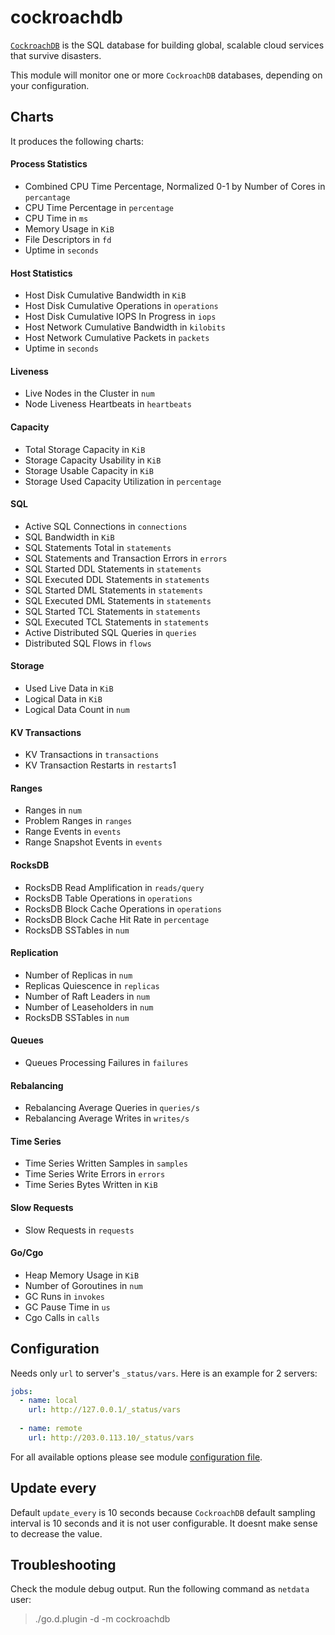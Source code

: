 # cockroachdb

[`CockroachDB`](https://www.cockroachlabs.com/)  is the SQL database for building global, scalable cloud services that survive disasters.

This module will monitor one or more `CockroachDB` databases, depending on your configuration.

## Charts

It produces the following charts:

#### Process Statistics

-   Combined CPU Time Percentage, Normalized 0-1 by Number of Cores in `percantage`
-   CPU Time Percentage in `percentage`
-   CPU Time in `ms`
-   Memory Usage in `KiB`
-   File Descriptors in `fd`
-   Uptime in `seconds`

#### Host Statistics

-   Host Disk Cumulative Bandwidth in `KiB`
-   Host Disk Cumulative Operations in `operations`
-   Host Disk Cumulative IOPS In Progress in `iops`
-   Host Network Cumulative Bandwidth in `kilobits`
-   Host Network Cumulative Packets in `packets`
-   Uptime in `seconds`

#### Liveness

-   Live Nodes in the Cluster in `num`
-   Node Liveness Heartbeats in `heartbeats`

#### Capacity

-   Total Storage Capacity in `KiB`
-   Storage Capacity Usability in `KiB`
-   Storage Usable Capacity in `KiB`
-   Storage Used Capacity Utilization in `percentage`

#### SQL

-   Active SQL Connections in `connections`
-   SQL Bandwidth in `KiB`
-   SQL Statements Total in `statements`
-   SQL Statements and Transaction Errors in `errors`
-   SQL Started DDL Statements in `statements`
-   SQL Executed DDL Statements in `statements`
-   SQL Started DML Statements in `statements`
-   SQL Executed DML Statements in `statements`
-   SQL Started TCL Statements in `statements`
-   SQL Executed TCL Statements in `statements`
-   Active Distributed SQL Queries in `queries`
-   Distributed SQL Flows in `flows`

#### Storage

-   Used Live Data in `KiB`
-   Logical Data in `KiB`
-   Logical Data Count in `num`

#### KV Transactions

-   KV Transactions in `transactions`
-   KV Transaction Restarts in `restarts`1

#### Ranges

-   Ranges in `num`
-   Problem Ranges in `ranges`
-   Range Events in `events`
-   Range Snapshot Events in `events`

#### RocksDB

-   RocksDB Read Amplification in `reads/query`
-   RocksDB Table Operations in `operations`
-   RocksDB Block Cache Operations in `operations`
-   RocksDB Block Cache Hit Rate in `percentage`
-   RocksDB SSTables in `num`

#### Replication

-   Number of Replicas in `num`
-   Replicas Quiescence in `replicas`
-   Number of Raft Leaders in `num`
-   Number of Leaseholders in `num`
-   RocksDB SSTables in `num`

#### Queues

-   Queues Processing Failures in `failures`

#### Rebalancing

-   Rebalancing Average Queries in `queries/s`
-   Rebalancing Average Writes in `writes/s`

#### Time Series

-   Time Series Written Samples in `samples`
-   Time Series Write Errors in `errors`
-   Time Series Bytes Written in `KiB`

#### Slow Requests

-   Slow Requests in `requests`

#### Go/Cgo

-   Heap Memory Usage in `KiB`
-   Number of Goroutines in `num`
-   GC Runs in `invokes`
-   GC Pause Time in `us`
-   Cgo Calls in `calls`

## Configuration

Needs only `url` to server's `_status/vars`. Here is an example for 2 servers:

```yaml
jobs:
  - name: local
    url: http://127.0.0.1/_status/vars
      
  - name: remote
    url: http://203.0.113.10/_status/vars
```

For all available options please see module [configuration file](https://github.com/netdata/go.d.plugin/blob/master/config/go.d/cockroachdb.conf).

## Update every

Default `update_every` is 10 seconds because `CockroachDB` default sampling interval is 10 seconds and it is not user configurable.
It doesnt make sense to decrease the value.

## Troubleshooting

Check the module debug output. Run the following command as `netdata` user:

> ./go.d.plugin -d -m cockroachdb
